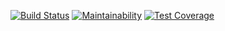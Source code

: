 [![Build Status](https://travis-ci.org/Lockeriano/CookBook.svg?branch=CCSetup)](https://travis-ci.org/Lockeriano/CookBook)
[![Maintainability](https://api.codeclimate.com/v1/badges/da3fedd9b0ee649899d9/maintainability)](https://codeclimate.com/github/Lockeriano/CookBook/maintainability)
[![Test Coverage](https://api.codeclimate.com/v1/badges/da3fedd9b0ee649899d9/test_coverage)](https://codeclimate.com/github/Lockeriano/CookBook/test_coverage)
